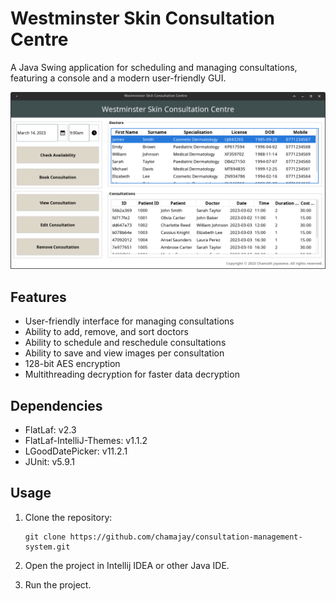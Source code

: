 # Westminster Skin Consultation Centre
A Java Swing application for scheduling and managing consultations, featuring a console and a modern user-friendly GUI.

<p align="center">
  <img alt="WSCC in action" src="screenshots/ss_1.png">
</p>

## Features
- User-friendly interface for managing consultations
- Ability to add, remove, and sort doctors
- Ability to schedule and reschedule consultations
- Ability to save and view images per consultation
- 128-bit AES encryption
- Multithreading decryption for faster data decryption

## Dependencies
- FlatLaf: v2.3
- FlatLaf-IntelliJ-Themes: v1.1.2
- LGoodDatePicker: v11.2.1
- JUnit: v5.9.1

## Usage
1. Clone the repository: 

    ```
    git clone https://github.com/chamajay/consultation-management-system.git
    ```

2. Open the project in Intellij IDEA or other Java IDE.
3. Run the project.
